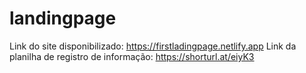 # landingpage
Link do site disponibilizado: https://firstladingpage.netlify.app
Link da planilha de registro de informação: https://shorturl.at/eiyK3
